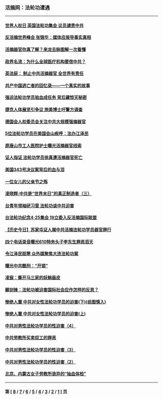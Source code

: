 ### 活摘网：法轮功遭遇
---
#### [世界人权日 英国法轮功集会 议员谴责中共](../../pages/nf5881/n13431763.md?04150430) 
#### [反活摘世界峰会 张锦华：媒体应报导事实真相](../../pages/nf5881/n13278502.md?04150430) 
#### [活摘器官你真了解？来龙去脉图解一次看懂](../../pages/nf5881/n13013820.md?04150430) 
#### [政界名流：为什么全球医疗机构要信中共？](../../pages/nf5881/n11945479.md?04150430) 
#### [英法庭： 制止中共活摘器官 全世界有责任](../../pages/nf5881/n11330691.md?04150430) 
#### [共产中国逃亡者的回忆录——一个真实的故事](../../pages/nf5881/n10918649.md?04150430) 
#### [强迫法轮功学员验血成任务 背后藏惊天秘密](../../pages/nf5881/n4252384.md?04150430) 
#### [捷克人体展览引争议 旅美博士吁警方调查](../../pages/nf5881/n9429187.md?04150430) 
#### [德国会人权委员会关注中共大规模强摘器官](../../pages/nf5881/n8418950.md?04150430) 
#### [5位法轮功学员在美国会山疾呼：法办江泽民](../../pages/nf5881/n8101519.md?04150430) 
#### [原唐山市工人医院护士曝光活摘器官线索](../../pages/nf5881/n8076384.md?04150430) 
#### [证人指证 法轮功学员徐真遭活摘器官死亡](../../pages/nf5881/n8042467.md?04150430) 
#### [美国343号决议案背后的血与泪](../../pages/nf5881/n8020684.md?04150430) 
#### [一位女儿的父亲节之殇](../../pages/nf5881/n8014122.md?04150430) 
#### [凌晓辉:中共是“世界末日”的真正制造者（三）](../../pages/nf5881/n4210333.md?04150430) 
#### [台青年领袖研习营 法轮功谈中共迫害](../../pages/nf5881/n4141857.md?04150430) 
#### [台法轮功纪念4‧25集会 19立委入反活摘国际联盟](../../pages/nf5881/n4141821.md?04150430) 
#### [【历史今日】苏家屯证人揭中共活摘法轮功学员器官罪行](../../pages/nf5881/n4135912.md?04150430) 
#### [四个电话录音曝光610特务头子李东生罪恶滔天](../../pages/nf5881/n4040060.md?04150430) 
#### [令江泽民胆寒 众外媒聚焦大连法轮功案](../../pages/nf5881/n3932671.md?04150430) 
#### [曝光中共酷刑：“开锁”](../../pages/nf5881/n3889373.md?04150430) 
#### [凌宸：撕开马三家的妖魅画皮](../../pages/nf5881/n3849369.md?04150430) 
#### [郦剑锋：法轮功被迫害国际社会应作怎样的反思？](../../pages/nf5881/n3824560.md?04150430) 
#### [惨绝人寰 中共对女性法轮功学员的迫害(下)(组图慎入)](../../pages/nf5881/n3816285.md?04150430) 
#### [惨绝人寰 中共对女性法轮功学员的迫害(上)](../../pages/nf5881/n3815374.md?04150430) 
#### [中共对男性法轮功学员的性迫害（4）](../../pages/nf5881/n3769144.md?04150430) 
#### [中共劳教所买卖奴工的罪恶](../../pages/nf5881/n3769378.md?04150430) 
#### [中共对男性法轮功学员的性迫害（3）](../../pages/nf5881/n3768231.md?04150430) 
#### [中共对男性法轮功学员的性迫害（2）](../../pages/nf5881/n3767211.md?04150430) 
#### [北京、内蒙古女子劳教所诡异的“抽血体检”](../../pages/nf5881/n3753158.md?04150430) 

---
#### 第 [ [8](./8.md?04150430) / [7](./7.md?04150430) / [6](./6.md?04150430) / [5](./5.md?04150430) / [4](./4.md?04150430) / [3](./3.md?04150430) / [2](./2.md?04150430) / [1](./1.md?04150430) ] 页
